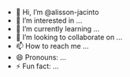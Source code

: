 - 👋 Hi, I’m @alisson-jacinto
- 👀 I’m interested in ...
- 🌱 I’m currently learning ...
- 💞️ I’m looking to collaborate on ...
- 📫 How to reach me ...
- 😄 Pronouns: ...
- ⚡ Fun fact: ...

<!---
alisson-jacinto/alisson-jacinto is a ✨ special ✨ repository because its `README.md` (this file) appears on your GitHub profile.
You can click the Preview link to take a look at your changes.
--->
